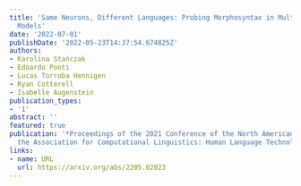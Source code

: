```yaml
---
title: 'Same Neurons, Different Languages: Probing Morphosyntax in Multilingual Pre-trained
  Models'
date: '2022-07-01'
publishDate: '2022-05-23T14:37:54.674825Z'
authors:
- Karolina Stańczak
- Edoardo Ponti
- Lucas Torroba Hennigen
- Ryan Cotterell
- Isabelle Augenstein
publication_types:
- '1'
abstract: ''
featured: true
publication: '*Proceedings of the 2021 Conference of the North American Chapter of
  the Association for Computational Linguistics: Human Language Technologies*'
links:
- name: URL
  url: https://arxiv.org/abs/2205.02023
---
```


